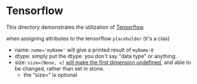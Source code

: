 # Tensorflow

This directory demonstrates the utilization of [Tensorflow](https://www.tensorflow.org/install/pip).

when assigning attributes to the tensorflow `placeholder` (it's a clas)

* name: `name='myName'` will give a printed result of `myName:0`
* dtype: simply put the dtype. you don't say "data type" or anything.
* size: `size=[None, x]` [will make the first dimension undefined](https://stackoverflow.com/questions/42606722/shape-of-placeholder-in-tensorflow), and able to be changed, rather than set in stone.
  * the "size=" is optional
